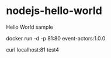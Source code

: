 # nodejs-hello-world
Hello World sample

docker run -d  -p 81:80 event-actors:1.0.0

curl localhost:81
test4
